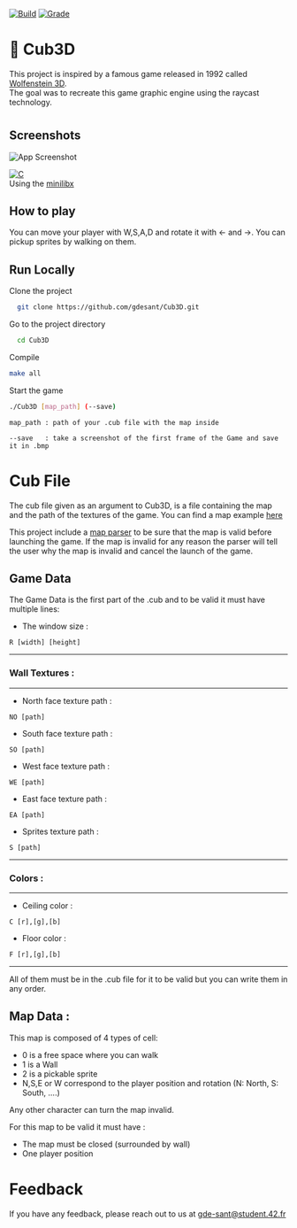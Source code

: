 [![Build](https://img.shields.io/badge/build-passing-green.svg?style=flat&color=B6D827)](https://choosealicense.com/licenses/mit/) [![Grade](https://img.shields.io/badge/grade-102/100-green.svg?style=flat&color=B6D827)](https://choosealicense.com/licenses/mit/)  



# 🏫 Cub3D 

This project is inspired by a famous game released in 1992 called [Wolfenstein 3D](https://fr.wikipedia.org/wiki/Wolfenstein_3D).\
The goal was to recreate this game graphic engine using the raycast technology.

# 


## Screenshots  

![App Screenshot](save.bmp) 

[![C](https://img.shields.io/badge/Made&#32;In-C-white.svg?style=for-the-badge&color=blue)]()\
 Using the [minilibx](https://github.com/42Paris/minilibx-linux)


## How to play  

You can move your player with W,S,A,D and rotate it with ← and →. You can pickup sprites by walking on them.

## Run Locally  

Clone the project  

~~~bash  
  git clone https://github.com/gdesant/Cub3D.git
~~~

Go to the project directory  

~~~bash  
  cd Cub3D
~~~

Compile 

~~~bash  
make all
~~~

Start the game

~~~bash  
./Cub3D [map_path] (--save)
~~~

~~~
map_path : path of your .cub file with the map inside  

--save   : take a screenshot of the first frame of the Game and save it in .bmp
~~~


# Cub File  

The cub file given as an argument to Cub3D, is a file containing the map and the path of the textures of the game. You can find a map example [here](https://github.com/gdesant/Cub3D/blob/main/map.cub)

This project include a [map parser](https://github.com/gdesant/Cub3D/blob/main/lib/libcustom/map) to be sure that the map is valid before launching the game. If the map is invalid for any reason the parser will tell the user why the map is invalid and cancel the launch of the game.

## Game Data 
The Game Data is the first part of the .cub and to be valid it must have multiple lines:

- The window size :
~~~~
R [width] [height]
~~~~
------
### Wall Textures :
------
- North face texture path :
~~~~
NO [path]
~~~~

- South face texture path :
~~~~
SO [path]
~~~~

- West face texture path :
~~~~
WE [path]
~~~~

- East face texture path :
~~~~
EA [path]
~~~~

- Sprites texture path :
~~~~
S [path]
~~~~
------


### Colors :
------
- Ceiling color :
~~~~
C [r],[g],[b]
~~~~

- Floor color :
~~~~
F [r],[g],[b]
~~~~
------

All of them must be in the .cub file for it to be valid but you can write them in any order.

## Map Data  :


 
This map is composed of 4 types of cell:

- 0 is a free space where you can walk
- 1 is a Wall
- 2 is a pickable sprite
- N,S,E or W correspond to the player position and rotation (N: North, S: South, ....)

Any other character can turn the map invalid.

For this map to be valid it must have :

  - The map must be closed (surrounded by wall)
  - One player position



# Feedback  

If you have any feedback, please reach out to us at gde-sant@student.42.fr
